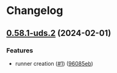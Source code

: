 # Changelog

## [0.58.1-uds.2](https://github.com/defenseunicorns/uds-package-gitlab-runner/compare/v0.58.1-uds.1...v0.58.1-uds.2) (2024-02-01)


### Features

* runner creation ([#1](https://github.com/defenseunicorns/uds-package-gitlab-runner/issues/1)) ([96085eb](https://github.com/defenseunicorns/uds-package-gitlab-runner/commit/96085eb515f1c33bea03eb2d4a54e4217f09e79b))
